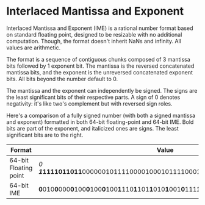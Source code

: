 # Interlaced Mantissa and Exponent

Interlaced Mantissa and Exponent (IME) is a rational number format based on standard floating point, designed to be resizable with no additional computation. Though, the format doesn't inherit NaNs and infinity. All values are arithmetic.

The format is a sequence of contiguous chunks composed of 3 mantissa bits followed by 1 exponent bit. The mantissa is the reversed concatenated mantissa bits, and the exponent is the unreversed concatenated exponent bits. All bits beyond the number default to 0.

The mantissa and the exponent can independently be signed. The signs are the least significant bits of their respective parts. A sign of 0 denotes negativity: it's like two's complement but with reversed sign roles.

Here's a comparison of a fully signed number (with both a signed mantissa and exponent) formatted in both 64-bit floating-point and 64-bit IME. Bold bits are part of the exponent, and italicized ones are signs. The least significant bits are to the right.

Format|Value
------|-----
64-bit Floating point|*0*​***1*1111011011**0000001011110000100010111100010101110001001001000010
64-bit IME|**0**010**0**000**0**100**0**100**0**100**1**110**1**101**1**010**1**001**0**111**1**010**1**001**0**000**1**011**1**110***1***10*1*
